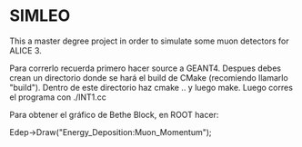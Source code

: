 # SIMLEO
This a master degree project in order to simulate some muon detectors for ALICE 3.

Para correrlo recuerda primero hacer source a GEANT4.
Despues debes crean un directorio donde se hará el build de CMake (recomiendo llamarlo "build").
Dentro de este directorio haz cmake .. y luego make. Luego corres el programa con ./INT1.cc


Para obtener el gráfico de Bethe Block, en ROOT hacer:

Edep->Draw("Energy_Deposition:Muon_Momentum");
